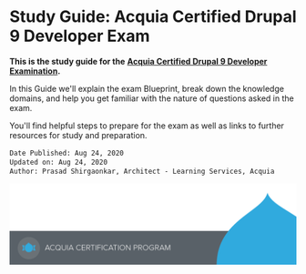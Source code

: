 # Study Guide: Acquia Certified Drupal 9 Developer Exam

**This is the study guide for the** [**Acquia Certified Drupal 9 Developer Examination**](https://www.acquia.com/solutions/customer-success/acquia-certification)**.**

In this Guide we'll explain the exam Blueprint, break down the knowledge domains, and help you get familiar with the nature of questions asked in the exam.

You'll find helpful steps to prepare for the exam as well as links to further resources for study and preparation.

```text
Date Published: Aug 24, 2020
Updated on: Aug 24, 2020
Author: Prasad Shirgaonkar, Architect - Learning Services, Acquia
```

![](.gitbook/assets/main-page-footer.png)

